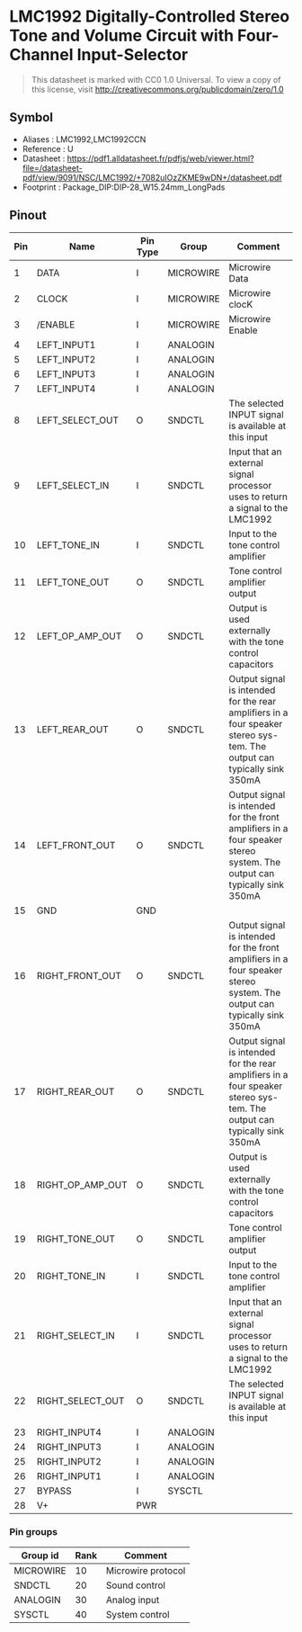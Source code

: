 # LMC1992 Digitally-Controlled Stereo Tone and Volume Circuit with Four-Channel Input-Selector

> This datasheet is marked with CC0 1.0
> Universal. To view a copy of this license, visit
> http://creativecommons.org/publicdomain/zero/1.0

## Symbol

* Aliases : LMC1992,LMC1992CCN
* Reference : U
* Datasheet : https://pdf1.alldatasheet.fr/pdfjs/web/viewer.html?file=/datasheet-pdf/view/9091/NSC/LMC1992/+7082uIOzZKME9wDN+/datasheet.pdf
* Footprint : Package_DIP:DIP-28_W15.24mm_LongPads

## Pinout

|Pin|Name|Pin Type|Group|Comment|
|---|---|---|---|---|
|1|DATA|I|MICROWIRE|Microwire Data|
|2|CLOCK|I|MICROWIRE|Microwire clocK|
|3|/ENABLE|I|MICROWIRE|Microwire Enable|
|4|LEFT_INPUT1|I|ANALOGIN||
|5|LEFT_INPUT2|I|ANALOGIN||
|6|LEFT_INPUT3|I|ANALOGIN||
|7|LEFT_INPUT4|I|ANALOGIN||
|8|LEFT_SELECT_OUT|O|SNDCTL|The selected INPUT signal is available at this input|
|9|LEFT_SELECT_IN|I|SNDCTL|Input that an external signal processor uses to return a signal to the LMC1992|
|10|LEFT_TONE_IN|I|SNDCTL|Input to the tone control amplifier|
|11|LEFT_TONE_OUT|O|SNDCTL|Tone control amplifier output|
|12|LEFT_OP_AMP_OUT|O|SNDCTL|Output is used externally with the tone control capacitors|
|13|LEFT_REAR_OUT|O|SNDCTL|Output signal is intended for the rear amplifiers in a four speaker stereo sys-tem. The output can typically sink 350mA|
|14|LEFT_FRONT_OUT|O|SNDCTL|Output signal is intended for the front amplifiers in a four speaker stereo system. The output can typically sink 350mA|
|15|GND|GND|||
|16|RIGHT_FRONT_OUT|O|SNDCTL|Output signal is intended for the front amplifiers in a four speaker stereo system. The output can typically sink 350mA|
|17|RIGHT_REAR_OUT|O|SNDCTL|Output signal is intended for the rear amplifiers in a four speaker stereo sys-tem. The output can typically sink 350mA|
|18|RIGHT_OP_AMP_OUT|O|SNDCTL|Output is used externally with the tone control capacitors|
|19|RIGHT_TONE_OUT|O|SNDCTL|Tone control amplifier output|
|20|RIGHT_TONE_IN|I|SNDCTL|Input to the tone control amplifier|
|21|RIGHT_SELECT_IN|I|SNDCTL|Input that an external signal processor uses to return a signal to the LMC1992|
|22|RIGHT_SELECT_OUT|O|SNDCTL|The selected INPUT signal is available at this input|
|23|RIGHT_INPUT4|I|ANALOGIN||
|24|RIGHT_INPUT3|I|ANALOGIN||
|25|RIGHT_INPUT2|I|ANALOGIN||
|26|RIGHT_INPUT1|I|ANALOGIN||
|27|BYPASS|I|SYSCTL||
|28|V+|PWR|||


### Pin groups

|Group id|Rank|Comment|
|---|---|---|
|MICROWIRE|10|Microwire protocol|
|SNDCTL|20|Sound control|
|ANALOGIN|30|Analog input|
|SYSCTL|40|System control|
